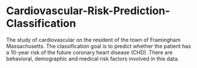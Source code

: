 # Cardiovascular-Risk-Prediction-Classification


The study of cardiovascular on the resident of the town of  Framingham Massachusetts. The classification goal is to predict whether the patient has a 10-year risk of the future coronary heart disease (CHD) .There are behavioral, demographic and medical risk factors involved in this data.
